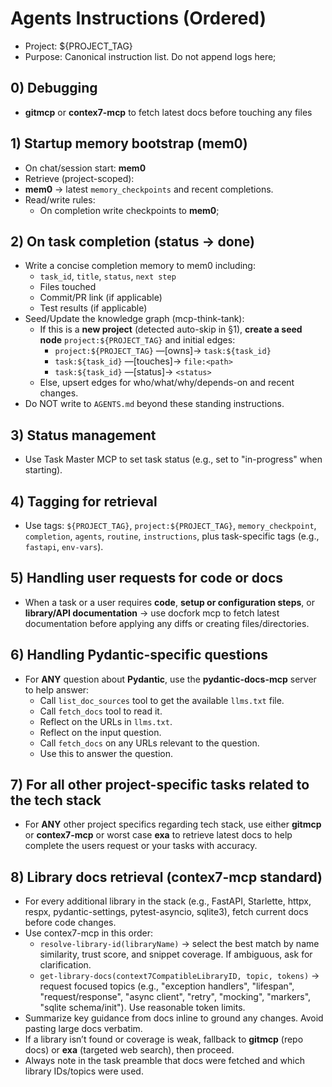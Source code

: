 # Agents Instructions (Ordered)

- Project: ${PROJECT_TAG}
- Purpose: Canonical instruction list. Do not append logs here;

## 0) Debugging

- **gitmcp** or **contex7-mcp** to fetch latest docs before touching any files

## 1) Startup memory bootstrap (mem0)

- On chat/session start: **mem0**
- Retrieve (project-scoped):
- **mem0** → latest `memory_checkpoints` and recent completions.
- Read/write rules:
  - On completion write checkpoints to **mem0**;

## 2) On task completion (status → done)

- Write a concise completion memory to mem0 including:
  - `task_id`, `title`, `status`, `next step`
  - Files touched
  - Commit/PR link (if applicable)
  - Test results (if applicable)
- Seed/Update the knowledge graph (mcp-think-tank):
  - If this is a **new project** (detected auto-skip in §1), **create a seed node** `project:${PROJECT_TAG}` and initial edges:
    - `project:${PROJECT_TAG}` —[owns]→ `task:${task_id}`
    - `task:${task_id}` —[touches]→ `file:<path>`
    - `task:${task_id}` —[status]→ `<status>`
  - Else, upsert edges for who/what/why/depends-on and recent changes.
- Do NOT write to `AGENTS.md` beyond these standing instructions.

## 3) Status management

- Use Task Master MCP to set task status (e.g., set to "in-progress" when starting).

## 4) Tagging for retrieval

- Use tags: `${PROJECT_TAG}`, `project:${PROJECT_TAG}`, `memory_checkpoint`, `completion`, `agents`, `routine`, `instructions`, plus task-specific tags (e.g., `fastapi`, `env-vars`).

## 5) Handling user requests for code or docs

- When a task or a user requires **code**, **setup or configuration steps**, or **library/API documentation** → use docfork mcp to fetch latest documentation before applying any diffs or creating files/directories.

## 6) Handling Pydantic-specific questions

- For **ANY** question about **Pydantic**, use the **pydantic-docs-mcp** server to help answer:
  - Call `list_doc_sources` tool to get the available `llms.txt` file.
  - Call `fetch_docs` tool to read it.
  - Reflect on the URLs in `llms.txt`.
  - Reflect on the input question.
  - Call `fetch_docs` on any URLs relevant to the question.
  - Use this to answer the question.

## 7) For all other project-specific tasks related to the tech stack

- For **ANY** other project specifics regarding tech stack, use either **gitmcp** or **contex7-mcp** or worst case **exa** to retrieve latest docs to help complete the users request or your tasks with accuracy.

## 8) Library docs retrieval (contex7-mcp standard)

- For every additional library in the stack (e.g., FastAPI, Starlette, httpx, respx, pydantic-settings, pytest-asyncio, sqlite3), fetch current docs before code changes.
- Use contex7-mcp in this order:
  - `resolve-library-id(libraryName)` → select the best match by name similarity, trust score, and snippet coverage. If ambiguous, ask for clarification.
  - `get-library-docs(context7CompatibleLibraryID, topic, tokens)` → request focused topics (e.g., "exception handlers", "lifespan", "request/response", "async client", "retry", "mocking", "markers", "sqlite schema/init"). Use reasonable token limits.
- Summarize key guidance from docs inline to ground any changes. Avoid pasting large docs verbatim.
- If a library isn’t found or coverage is weak, fallback to **gitmcp** (repo docs) or **exa** (targeted web search), then proceed.
- Always note in the task preamble that docs were fetched and which library IDs/topics were used.
